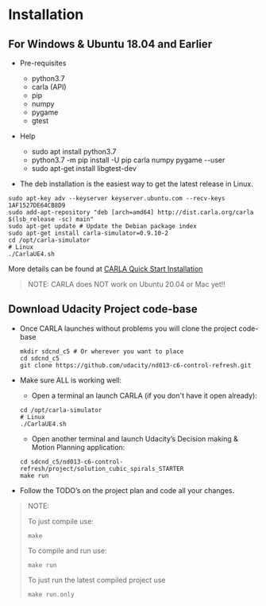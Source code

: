 # Installation
 
## For Windows & Ubuntu 18.04 and Earlier
* Pre-requisites
   * python3.7
   * carla (API)
   * pip 
   * numpy
   * pygame 
   * gtest 
* Help
   * sudo apt install python3.7
   * python3.7 -m pip install -U pip carla numpy pygame --user
   * sudo apt-get install libgtest-dev

   
* The deb installation is the easiest way to get the latest release in Linux.
```
sudo apt-key adv --keyserver keyserver.ubuntu.com --recv-keys 1AF1527DE64CB8D9
sudo add-apt-repository "deb [arch=amd64] http://dist.carla.org/carla $(lsb_release -sc) main"
sudo apt-get update # Update the Debian package index
sudo apt-get install carla-simulator=0.9.10-2 
cd /opt/carla-simulator
# Linux
./CarlaUE4.sh
```

More details can be found at [CARLA Quick Start Installation](https://carla.readthedocs.io/en/latest/start_quickstart/)  
> NOTE: CARLA does NOT work on Ubuntu 20.04 or Mac yet!!
 
## Download Udacity Project code-base    
* Once CARLA launches without problems you will clone the project code-base
   ```
   mkdir sdcnd_c5 # Or wherever you want to place
   cd sdcnd_c5
   git clone https://github.com/udacity/nd013-c6-control-refresh.git
   ```
 
* Make sure ALL is working well:
   * Open a terminal an launch CARLA (if you don't have it open already):
   ```
   cd /opt/carla-simulator
   # Linux
   ./CarlaUE4.sh
   ```   
   * Open another terminal and launch Udacity’s Decision making & Motion Planning application:
 
   ```
   cd sdcnd_c5/nd013-c6-control-refresh/project/solution_cubic_spirals_STARTER
   make run
   ```
* Follow the TODO’s on the project plan and code all your changes.
 
> NOTE:
>
> To just compile use:
> ```
> make
> ```
> To compile and run use:
> ```
> make run
> ``` 
> To just run the latest compiled project use
> ```
> make run.only
> ```
> 